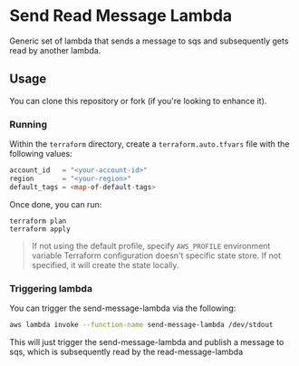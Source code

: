 # Send Read Message Lambda
Generic set of lambda that sends a message to sqs and subsequently gets read by another lambda. 

## Usage
You can clone this repository or fork (if you're looking to enhance it). 

### Running 
Within the `terraform` directory, create a `terraform.auto.tfvars` file with the following values: 
```terraform
account_id   = "<your-account-id>"
region       = "<your-region>"
default_tags = <map-of-default-tags>
```

Once done, you can run:
```
terraform plan
terraform apply
```

> If not using the default profile, specify `AWS_PROFILE` environment variable
> Terraform configuration doesn't specific state store. If not specified, it will create the state locally. 

### Triggering lambda
You can trigger the send-message-lambda via the following: 

```sh
aws lambda invoke --function-name send-message-lambda /dev/stdout
```

This will just trigger the send-message-lambda and publish a message to sqs, which is subsequently read by the read-message-lambda